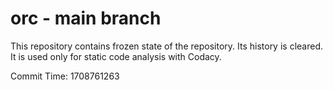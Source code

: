 # orc - main branch

This repository contains frozen state of the repository.
Its history is cleared. It is used only for static code
analysis with Codacy.

Commit Time: 1708761263